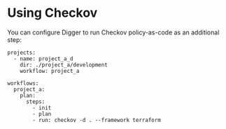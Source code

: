 # Using Checkov

You can configure Digger to run Checkov policy-as-code as an additional step:

```
projects:
  - name: project_a_d
    dir: ./project_a/development
    workflow: project_a

workflows:
  project_a:
    plan:
      steps:
        - init
        - plan
        - run: checkov -d . --framework terraform
```
